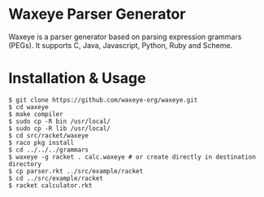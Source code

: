 # Waxeye Parser Generator

Waxeye is a parser generator based on parsing expression grammars (PEGs). It
supports C, Java, Javascript, Python, Ruby and Scheme.

# Installation & Usage

```shell
$ git clone https://github.com/waxeye-org/waxeye.git
$ cd waxeye
$ make compiler
$ sudo cp -R bin /usr/local/
$ sudo cp -R lib /usr/local/
$ cd src/racket/waxeye
$ raco pkg install
$ cd ../../../grammars
$ waxeye -g racket . calc.waxeye # or create directly in destination directory
$ cp parser.rkt ../src/example/racket
$ cd ../src/example/racket
$ racket calculator.rkt
```
